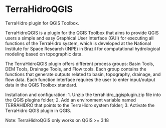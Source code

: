 # TerraHidroQGIS
TerraHidro plugin for QGIS Toolbox.

TerraHidroQGIS is a plugin for the QGIS Toolbox that aims to provide QGIS users a simple and easy Graphical User Interface (GUI) for executing all functions of the TerraHidro system, which is developed at the National Institute for Space Research (INPE) in Brazil for computational hydrological modeling based on topographic data.

The TerraHidroQGIS plugin offers different process groups: Basin Tools, DEM Tools, Drainage Tools, and Flow tools. Each group contains the functions that generate outputs related to basin, topography, drainage, and flow data. Each function interface requires the user to enter input/output data in the QGIS Toolbox standard.

Installation and configuration: 1. Unzip the terrahidro_qgisplugin.zip file into the QGIS plugins folder; 2. Add an environment variable named TERRAHIDRO that points to the TerraHidro system folder; 3. Activate the TerraHidro QGIS plugin in QGIS.

Note: TerraHidroQGIS only works on QGIS >= 3.18
